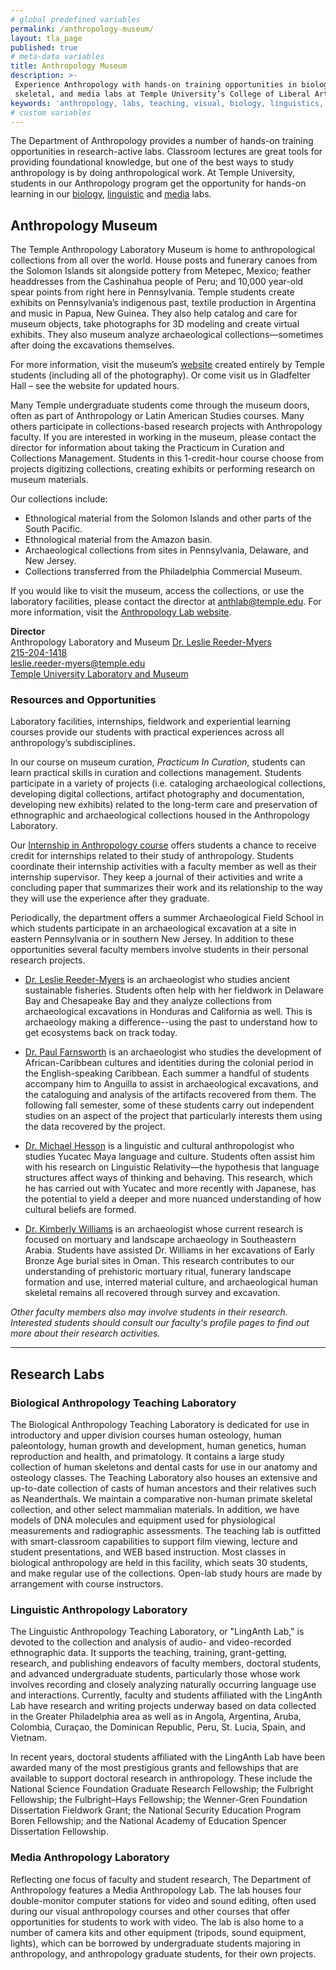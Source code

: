 ```yaml
---
# global predefined variables
permalink: /anthropology-museum/
layout: tla_page
published: true
# meta-data variables
title: Anthropology Museum
description: >-
 Experience Anthropology with hands-on training opportunities in biology, linguistic,
 skeletal, and media labs at Temple University’s College of Liberal Arts.
keywords: 'anthropology, labs, teaching, visual, biology, linguistics, media, skeletal'
# custom variables
---
```

The Department of Anthropology provides a number of hands-on training opportunities in research-active labs. Classroom lectures are great tools for providing foundational knowledge, but one of the best ways to study anthropology is by doing anthropological work. At Temple University, students in our Anthropology program get the opportunity for hands-on learning in our [biology](#biological-anthropology-research-lab), [linguistic](#linguistic-anthropology-laboratory) and [media](#media-anthropology-laboratory) labs.

## Anthropology Museum
The Temple Anthropology Laboratory Museum is home to anthropological collections from all over the world. House posts and funerary canoes from the Solomon Islands sit alongside pottery from Metepec, Mexico; feather headdresses from the Cashinahua people of Peru; and 10,000 year-old spear points from right here in Pennsylvania. Temple students create exhibits on Pennsylvania’s indigenous past, textile production in Argentina and music in Papua, New Guinea. They also help catalog and care for museum objects, take photographs for 3D modeling and create virtual exhibits. They also museum analyze archaeological collections—sometimes after doing the excavations themselves.


For more information, visit the museum’s [website](https://www.tuanthmuseum.com/) created entirely by Temple students (including all of the photography). Or come visit us in Gladfelter Hall – see the website for updated hours.

Many Temple undergraduate students come through the museum doors, often as part of Anthropology or Latin American Studies courses. Many others participate in collections-based research projects with Anthropology faculty. If you are interested in working in the museum, please contact the director for information about taking the Practicum in Curation and Collections Management. Students in this 1-credit-hour course choose from projects digitizing collections, creating exhibits or performing research on museum materials.

Our collections include:

- Ethnological material from the Solomon Islands and other parts of the South Pacific.
- Ethnological material from the Amazon basin.
- Archaeological collections from sites in Pennsylvania, Delaware, and New Jersey.
- Collections transferred from the Philadelphia Commercial Museum.

If you would like to visit the museum, access the collections, or use the laboratory facilities, please contact the director at [anthlab@temple.edu](mailto:anthlab@temple.edu). For more information, visit the [Anthropology Lab website](http://gamma.library.temple.edu/anthropologylab/).

**Director**<br>
Anthropology Laboratory and Museum
[Dr. Leslie Reeder-Myers](https://liberalarts.temple.edu/academics/faculty/reeder-myers-leslie)<br>
[215-204-1418](tel:2152041418)<br>
[leslie.reeder-myers@temple.edu](mailto:leslie.reeder-myers@temple.edu)<br>
[Temple University Laboratory and Museum](https://www.tuanthmuseum.com/)

### Resources and Opportunities
Laboratory facilities, internships, fieldwork and experiential learning courses provide our students with practical experiences across all anthropology’s subdisciplines. 

In our course on museum curation, _Practicum In Curation_, students can learn practical skills in curation and collections management. Students participate in a variety of projects (i.e. cataloging archaeological collections, developing digital collections, artifact photography and documentation, developing new exhibits) related to the long-term care and preservation of ethnographic and archaeological collections housed in the Anthropology Laboratory.

Our [Internship in Anthropology course](https://bulletin.temple.edu/search/?search=ANTH+4185) offers students a chance to receive credit for internships related to their study of anthropology. Students coordinate their internship activities with a faculty member as well as their internship supervisor. They keep a journal of their activities and write a concluding paper that summarizes their work and its relationship to the way they will use the experience after they graduate.

Periodically, the department offers a summer Archaeological Field School in which students participate in an archaeological excavation at a site in eastern Pennsylvania or in southern New Jersey. In addition to these opportunities several faculty members involve students in their personal research projects.

- [Dr. Leslie Reeder-Myers](https://liberalarts.temple.edu/academics/faculty/reeder-myers-leslie) is an archaeologist who studies ancient sustainable fisheries. Students often help with her fieldwork in Delaware Bay and Chesapeake Bay and they analyze collections from archaeological excavations in Honduras and California as well. This is archaeology making a difference--using the past to understand how to get ecosystems back on track today.

- [Dr. Paul Farnsworth](https://liberalarts.temple.edu/academics/faculty/farnsworth-paul) is an archaeologist who studies the development of African-Caribbean cultures and identities during the colonial period in the English-speaking Caribbean. Each summer a handful of students accompany him to Anguilla to assist in archaeological excavations, and the cataloguing and analysis of the artifacts recovered from them. The following fall semester, some of these students carry out independent studies on an aspect of the project that particularly interests them using the data recovered by the project.

- [Dr. Michael Hesson](https://liberalarts.temple.edu/academics/faculty/hesson-michael) is a linguistic and cultural anthropologist who studies Yucatec Maya language and culture. Students often assist him with his research on Linguistic Relativity—the hypothesis that language structures affect ways of thinking and behaving. This research, which he has carried out with Yucatec and more recently with Japanese, has the potential to yield a deeper and more nuanced understanding of how cultural beliefs are formed.

- [Dr. Kimberly Williams](https://liberalarts.temple.edu/academics/faculty/williams-kimberly-d) is an archaeologist whose current research is focused on mortuary and landscape archaeology in Southeastern Arabia. Students have assisted Dr. Williams in her excavations of Early Bronze Age burial sites in Oman. This research contributes to our understanding of prehistoric mortuary ritual, funerary landscape formation and use, interred material culture, and archaeological human skeletal remains all recovered through survey and excavation.

_Other faculty members also may involve students in their research. Interested students should consult our faculty's profile pages to find out more about their research activities._

___
 
## Research Labs
### Biological Anthropology Teaching Laboratory
The Biological Anthropology Teaching Laboratory is dedicated for use in introductory and upper division courses human osteology, human paleontology, human growth and development, human genetics, human reproduction and health, and primatology. It contains a large study collection of human skeletons and dental casts for use in our anatomy and osteology classes. The Teaching Laboratory also houses an extensive and up-to-date collection of casts of human ancestors and their relatives such as Neanderthals. We maintain a comparative non-human primate skeletal collection, and other select mammalian materials. In addition, we have models of DNA molecules and equipment used for physiological measurements and radiographic assessments. The teaching lab is outfitted with smart-classroom capabilities to support film viewing, lecture and student presentations, and WEB based instruction. Most classes in biological anthropology are held in this facility, which seats 30 students, and make regular use of the collections. Open-lab study hours are made by arrangement with course instructors.

### Linguistic Anthropology Laboratory
The Linguistic Anthropology Teaching Laboratory, or "LingAnth Lab," is devoted to the collection and analysis of audio- and video-recorded ethnographic data.  It supports the teaching, training, grant-getting, research, and publishing endeavors of faculty members, doctoral students, and advanced undergraduate students, particularly those whose work involves recording and closely analyzing naturally occurring language use and interactions.  Currently, faculty and students affiliated with the LingAnth Lab have research and writing projects underway based on data collected in the Greater Philadelphia area as well as in Angola, Argentina, Aruba, Colombia, Curaçao, the Dominican Republic, Peru, St. Lucia, Spain, and Vietnam.

In recent years, doctoral students affiliated with the LingAnth Lab have been awarded many of the most prestigious grants and fellowships that are available to support doctoral research in anthropology.  These include the National Science Foundation Graduate Research Fellowship; the Fulbright Fellowship; the Fulbright–Hays Fellowship; the Wenner-Gren Foundation Dissertation Fieldwork Grant; the National Security Education Program Boren Fellowship; and the National Academy of Education Spencer Dissertation Fellowship.

### Media Anthropology Laboratory
Reflecting one focus of faculty and student research, The Department of Anthropology features a Media Anthropology Lab. The lab houses four double-monitor computer stations for video and sound editing, often used during our visual anthropology courses and other courses that offer opportunities for students to work with video. The lab is also home to a number of camera kits and other equipment (tripods, sound equipment, lights), which can be borrowed by undergraduate students majoring in anthropology, and anthropology graduate students, for their own projects.

